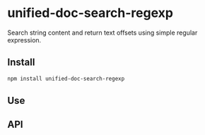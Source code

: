 # unified-doc-search-regexp

Search string content and return text offsets using simple regular expression.

## Install

```sh
npm install unified-doc-search-regexp
```

## Use

## API
